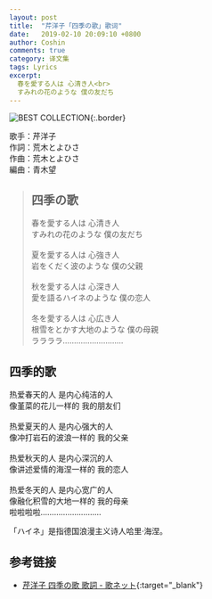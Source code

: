 ```yaml
---
layout: post
title:  "芹洋子「四季の歌」歌词"
date:   2019-02-10 20:09:10 +0800
author: Coshin
comments: true
category: 译文集
tags: Lyrics
excerpt:
  春を愛する人は 心清き人<br>
  すみれの花のような 僕の友だち
---
```

![BEST COLLECTION](https://is1-ssl.mzstatic.com/image/thumb/Music71/v4/5b/3a/7d/5b3a7dab-c452-66d8-616e-8c3e0e1bca66/source/600x600bb.jpg){:.border}

歌手：芹洋子<br>
作詞：荒木とよひさ<br>
作曲：荒木とよひさ<br>
編曲：青木望

<blockquote class="original">
  <h2>四季の歌</h2>
  <p>
    春を愛する人は 心清き人<br>
    すみれの花のような 僕の友だち<br>
    <br>
    夏を愛する人は 心強き人<br>
    岩をくだく波のような 僕の父親<br>
    <br>
    秋を愛する人は 心深き人<br>
    愛を語るハイネのような 僕の恋人<br>
    <br>
    冬を愛する人は 心広き人<br>
    根雪をとかす大地のような 僕の母親<br>
    ララララ………………………
  </p>
</blockquote>

<div class="translation">
  <h2>四季的歌</h2>
  <p>
    热爱春天的人 是内心纯洁的人<br>
    像堇菜的花儿一样的 我的朋友们<br>
    <br>
    热爱夏天的人 是内心强大的人<br>
    像冲打岩石的波浪一样的 我的父亲<br>
    <br>
    热爱秋天的人 是内心深沉的人<br>
    像讲述爱情的海涅一样的 我的恋人<br>
    <br>
    热爱冬天的人 是内心宽广的人<br>
    像融化积雪的大地一样的 我的母亲<br>
    啦啦啦啦………………………
  </p>
</div>

「ハイネ」是指德国浪漫主义诗人哈里·海涅。

## 参考链接

* [芹洋子 四季の歌 歌詞 - 歌ネット](https://www.uta-net.com/song/2406/){:target="_blank"}

